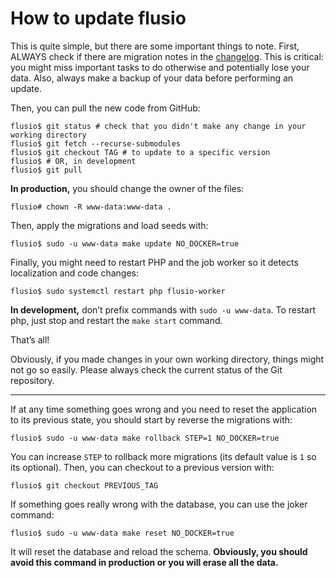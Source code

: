 # How to update flusio

This is quite simple, but there are some important things to note. First,
ALWAYS check if there are migration notes in the [changelog](/CHANGELOG.md).
This is critical: you might miss important tasks to do otherwise and
potentially lose your data. Also, always make a backup of your data before
performing an update.

Then, you can pull the new code from GitHub:

```console
flusio$ git status # check that you didn't make any change in your working directory
flusio$ git fetch --recurse-submodules
flusio$ git checkout TAG # to update to a specific version
flusio$ # OR, in development
flusio$ git pull
```

**In production,** you should change the owner of the files:

```console
flusio# chown -R www-data:www-data .
```

Then, apply the migrations and load seeds with:

```console
flusio$ sudo -u www-data make update NO_DOCKER=true
```

Finally, you might need to restart PHP and the job worker so it detects
localization and code changes:

```console
flusio$ sudo systemctl restart php flusio-worker
```

**In development,** don’t prefix commands with `sudo -u www-data`. To restart
php, just stop and restart the `make start` command.

That’s all!

Obviously, if you made changes in your own working directory, things might not
go so easily. Please always check the current status of the Git repository.

---

If at any time something goes wrong and you need to reset the application to
its previous state, you should start by reverse the migrations with:

```console
flusio$ sudo -u www-data make rollback STEP=1 NO_DOCKER=true
```

You can increase `STEP` to rollback more migrations (its default value is `1`
so its optional). Then, you can checkout to a previous version with:

```console
flusio$ git checkout PREVIOUS_TAG
```

If something goes really wrong with the database, you can use the joker command:

```console
flusio$ sudo -u www-data make reset NO_DOCKER=true
```

It will reset the database and reload the schema. **Obviously, you should avoid
this command in production or you will erase all the data.**
